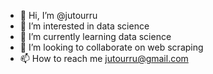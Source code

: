 - 👋 Hi, I’m @jutourru
- 👀 I’m interested in data science
- 🌱 I’m currently learning data science
- 💞️ I’m looking to collaborate on web scraping
- 📫 How to reach me jutourru@gmail.com

<!---
jutourru/jutourru is a ✨ special ✨ repository because its `README.md` (this file) appears on your GitHub profile.
You can click the Preview link to take a look at your changes.
--->
